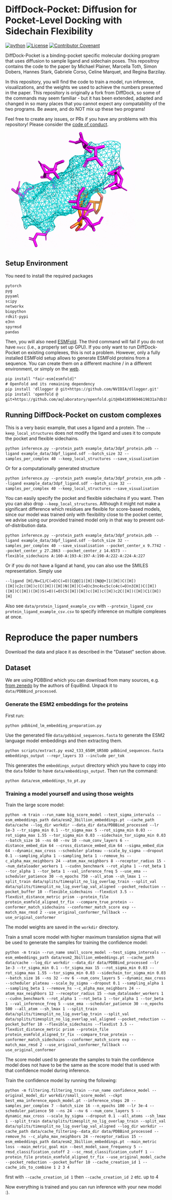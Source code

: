 # DiffDock-Pocket: Diffusion for Pocket-Level Docking with Sidechain Flexibility
[![python](https://img.shields.io/badge/language-python%20-%2300599C.svg?style=flat-square)](https://github.com/plainerman/DiffDock-Pocket)
[![License](https://img.shields.io/github/license/plainerman/DiffDock-Pocket?style=flat-square)](LICENSE)
[![Contributor Covenant](https://img.shields.io/badge/Contributor%20Covenant-v2.1%20adopted-ff69b4.svg?style=flat-square)](CODE_OF_CONDUCT.md) 

DiffDock-Pocket is a binding-pocket specific molecular docking program that uses diffusion to sample ligand and sidechain poses. This repositroy contains the code to the paper by Michael Plainer, Marcella Toth, Simon Dobers, Hannes Stark, Gabriele Corso, Celine Marquet, and Regina Barzilay.

In this repository, you will find the code to train a model, run inference, visualizations, and the weights we used to achieve the numbers presented in the paper. 
This repository is originally a fork from DiffDock, so some of the commands may seem familiar - but it has been extended, adapted and changed in so many places that you cannot expect any compatability of the two programs. Be aware, and do NOT mix up these two programs!

Feel free to create any issues, or PRs if you have any problems with this repository! Please consider the [code of conduct](CODE_OF_CONDUCT.md).

![Visualization of a ligand docking to a protein, within a binding pocket with flexibile sidechains](visualizations/docking-visualization.gif)


## Setup Environment
You need to install the required packages

    pytorch
    pyg
    pyyaml
    scipy
    networkx
    biopython
    rdkit-pypi
    e3nn
    spyrmsd
    pandas

Then, you will also need [ESMFold](https://github.com/facebookresearch/esm). The third command will fail if you do not have `nvcc` (i.e., a properly set up GPU). If you only want to run DiffDock-Pocket on existing complexes, this is not a problem. However, only a fully installed ESMFold setup allows to generate ESMFold proteins from a sequence. You can create them on a different machine / in a different environment, or simply on the [web](https://esmatlas.com/resources?action=fold).

    pip install "fair-esm[esmfold]"
    # OpenFold and its remaining dependency
    pip install 'dllogger @ git+https://github.com/NVIDIA/dllogger.git'
    pip install 'openfold @ git+https://github.com/aqlaboratory/openfold.git@4b41059694619831a7db195b7e0988fc4ff3a307'


## Running DiffDock-Pocket on custom complexes
This is a very basic example, that uses a ligand and a protein. The `--keep_local_structures` does not modify the ligand and uses it to compute the pocket and flexible sidechains.

    python inference.py --protein_path example_data/3dpf_protein.pdb --ligand example_data/3dpf_ligand.sdf --batch_size 32 --samples_per_complex 40 --keep_local_structures --save_visualisation

Or for a computationally generated structure

    python inference.py --protein_path example_data/3dpf_protein_esm.pdb --ligand example_data/3dpf_ligand.sdf --batch_size 32 --samples_per_complex 40 --keep_local_structures --save_visualisation

You can easily specify the pocket and flexible sidechains if you want. Then you can also drop `--keep_local_structures`. Although it might not make a significant difference which residues are flexible for score-based models, since our model was trained only with flexibility close to the pocket center, we advise using our provided trained model only in that way to prevent out-of-distribution data.

    python inference.py --protein_path example_data/3dpf_protein.pdb --ligand example_data/3dpf_ligand.sdf --batch_size 32 --samples_per_complex 40 --save_visualisation --pocket_center_x 9.7742 --pocket_center_y 27.2863 --pocket_center_z 14.6573 --flexible_sidechains A:160-A:193-A:197-A:198-A:222-A:224-A:227

Or if you do not have a ligand at hand, you can also use the SMILES representation. Simply use

    --ligand [H]/N=C1/C(=O)C(=O)[C@@]1([H])[N@@+]1([H])C([H])([H])c2c([H])c(C([H])([H])N([H])C(=O)c3nc4sc5c(c4c(=O)n3[H])C([H])([H])C([H])([H])S(=O)(=O)C5([H])[H])c([H])c([H])c2C([H])([H])C1([H])[H]

Also see `data/protein_ligand_example_csv` with `--protein_ligand_csv protein_ligand_example_csv.csv` to specify inference on multiple complexes at once.

# Reproduce the paper numbers
Download the data and place it as described in the "Dataset" section above.

## Dataset
We are using PDBBind which you can download from many sources, e.g. [from zenedo](https://zenodo.org/record/6034088) by the authors of EquiBind. Unpack it to `data/PDBBind_processed`.

### Generate the ESM2 embeddings for the proteins
First run:

    python pdbbind_lm_embedding_preparation.py

Use the generated file `data/pdbbind_sequences.fasta` to generate the ESM2 language model embeddings and then extracting them.

    python scripts/extract.py esm2_t33_650M_UR50D pdbbind_sequences.fasta embeddings_output --repr_layers 33 --include per_tok


This generates the `embeddings_output` directory which you have to copy into the `data` folder to have `data/embeddings_output`.
Then run the command:

    python data/esm_embeddings_to_pt.py

### Training a model yourself and using those weights
Train the large score model:

    python -m train --run_name big_score_model --test_sigma_intervals --esm_embeddings_path data/esm2_3billion_embeddings.pt --cache_path data/cache --log_dir workdir --data_dir data/PDBBind_processed --lr 1e-3 --tr_sigma_min 0.1 --tr_sigma_max 5 --rot_sigma_min 0.03 --rot_sigma_max 1.55 --tor_sigma_min 0.03 --sidechain_tor_sigma_min 0.03 --batch_size 16 --ns 60 --nv 10 --num_conv_layers 6 --distance_embed_dim 64 --cross_distance_embed_dim 64 --sigma_embed_dim 64 --dynamic_max_cross --scheduler plateau --scale_by_sigma --dropout 0.1 --sampling_alpha 1 --sampling_beta 1 --remove_hs --c_alpha_max_neighbors 24 --atom_max_neighbors 8 --receptor_radius 15 --num_dataloader_workers 1 --cudnn_benchmark --rot_alpha 1 --rot_beta 1 --tor_alpha 1 --tor_beta 1 --val_inference_freq 5 --use_ema --scheduler_patience 30 --n_epochs 750 --all_atom --sh_lmax 1 --split_train data/splits/timesplit_no_lig_overlap_train --split_val data/splits/timesplit_no_lig_overlap_val_aligned --pocket_reduction --pocket_buffer 10 --flexible_sidechains --flexdist 3.5 --flexdist_distance_metric prism --protein_file protein_esmfold_aligned_tr_fix --compare_true_protein --conformer_match_sidechains --conformer_match_score exp --match_max_rmsd 2 --use_original_conformer_fallback --use_original_conformer

The model weights are saved in the `workdir` directory.

Train a small score model with higher maximum translation sigma that will be used to generate the samples for training the confidence model:

    python -m train --run_name small_score_model --test_sigma_intervals --esm_embeddings_path data/esm2_3billion_embeddings.pt --cache_path data/cache --log_dir workdir --data_dir data/PDBBind_processed --lr 1e-3 --tr_sigma_min 0.1 --tr_sigma_max 15 --rot_sigma_min 0.03 --rot_sigma_max 1.55 --tor_sigma_min 0.03 --sidechain_tor_sigma_min 0.03 --batch_size 16 --ns 32 --nv 6 --num_conv_layers 5 --dynamic_max_cross --scheduler plateau --scale_by_sigma --dropout 0.1 --sampling_alpha 1 --sampling_beta 1 --remove_hs --c_alpha_max_neighbors 24 --atom_max_neighbors 12 --receptor_radius 15 --num_dataloader_workers 1 --cudnn_benchmark --rot_alpha 1 --rot_beta 1 --tor_alpha 1 --tor_beta 1 --val_inference_freq 5 --use_ema --scheduler_patience 30 --n_epochs 500 --all_atom --sh_lmax 1 --split_train data/splits/timesplit_no_lig_overlap_train --split_val data/splits/timesplit_no_lig_overlap_val_aligned --pocket_reduction --pocket_buffer 10 --flexible_sidechains --flexdist 3.5 --flexdist_distance_metric prism --protein_file protein_esmfold_aligned_tr_fix --compare_true_protein --conformer_match_sidechains --conformer_match_score exp --match_max_rmsd 2 --use_original_conformer_fallback --use_original_conformer

The score model used to generate the samples to train the confidence model does not have to be the same as the score model that is used with that confidence model during inference.

Train the confidence model by running the following:

    python -m filtering.filtering_train --run_name confidence_model --original_model_dir workdir/small_score_model --ckpt best_ema_inference_epoch_model.pt --inference_steps 20 --samples_per_complex 7 --batch_size 16 --n_epochs 100 --lr 3e-4 --scheduler_patience 50 --ns 24 --nv 6 --num_conv_layers 5 --dynamic_max_cross --scale_by_sigma --dropout 0.1 --all_atoms --sh_lmax 1 --split_train data/splits/timesplit_no_lig_overlap_train --split_val data/splits/timesplit_no_lig_overlap_val_aligned --log_dir workdir --cache_path data/cache_filtering--data_dir data/PDBBind_processed --remove_hs --c_alpha_max_neighbors 24 --receptor_radius 15 --esm_embeddings_path data/esm2_3billion_embeddings.pt --main_metric loss --main_metric_goal min --best_model_save_frequency 5 --rmsd_classification_cutoff 2 --sc_rmsd_classification_cutoff 1 --protein_file protein_esmfold_aligned_tr_fix --use_original_model_cache --pocket_reduction --pocket_buffer 10 --cache_creation_id 1 --cache_ids_to_combine 1 2 3 4


first with `--cache_creation_id 1` then `--cache_creation_id 2` etc. up to 4

Now everything is trained and you can run inference with your new model :).
